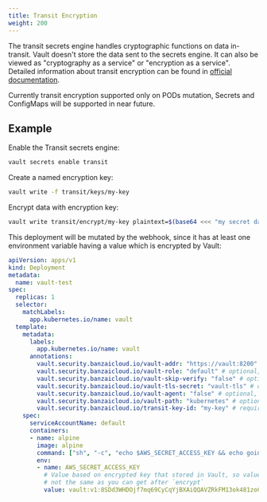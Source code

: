 ```yaml
---
title: Transit Encryption
weight: 200
---
```


The transit secrets engine handles cryptographic functions on data in-transit. Vault doesn't store the data sent to the secrets engine. It can also be viewed as "cryptography as a service" or "encryption as a service". Detailed information about transit encryption can be found in [official documentation](https://www.vaultproject.io/docs/secrets/transit/index.html).

Currently transit encryption supported only on PODs mutation, Secrets and ConfigMaps will be supported in near future.

## Example

Enable the Transit secrets engine:

```bash
vault secrets enable transit
```

Create a named encryption key:

```bash
vault write -f transit/keys/my-key
```

Encrypt data with encryption key:

```bash
vault write transit/encrypt/my-key plaintext=$(base64 <<< "my secret data")
```

This deployment will be mutated by the webhook, since it has at least one environment variable having a value which is encrypted by Vault:

```yaml
apiVersion: apps/v1
kind: Deployment
metadata:
  name: vault-test
spec:
  replicas: 1
  selector:
    matchLabels:
      app.kubernetes.io/name: vault
  template:
    metadata:
      labels:
        app.kubernetes.io/name: vault
      annotations:
        vault.security.banzaicloud.io/vault-addr: "https://vault:8200" # optional, the address of the Vault service, default values is https://vault:8200
        vault.security.banzaicloud.io/vault-role: "default" # optional, the default value is the name of the ServiceAccount the Pod runs in, in case of Secrets and ConfigMaps it is "default"
        vault.security.banzaicloud.io/vault-skip-verify: "false" # optional, skip TLS verification of the Vault server certificate
        vault.security.banzaicloud.io/vault-tls-secret: "vault-tls" # optinal, the name of the Secret where the Vault CA cert is, if not defined it is not mounted
        vault.security.banzaicloud.io/vault-agent: "false" # optional, if true, a Vault Agent will be started to do Vault authentication, by default not needed and vault-env will do Kubernetes Service Account based Vault authentication
        vault.security.banzaicloud.io/vault-path: "kubernetes" # optional, the Kubernetes Auth mount path in Vault the default value is "kubernetes"
        vault.security.banzaicloud.io/transit-key-id: "my-key" # required if encrypted data was found; transit key id that created before
    spec:
      serviceAccountName: default
      containers:
      - name: alpine
        image: alpine
        command: ["sh", "-c", "echo $AWS_SECRET_ACCESS_KEY && echo going to sleep... && sleep 10000"]
        env:
        - name: AWS_SECRET_ACCESS_KEY
          # Value based on encrypted key that stored in Vault, so value from this example
          # not the same as you can get after `encrypt`
          value: vault:v1:8SDd3WHDOjf7mq69CyCqYjBXAiQQAVZRkFM13ok481zoCmHnSeDX9vyf7w==
```
